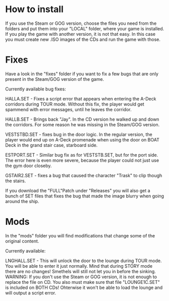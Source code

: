 # How to install
If you use the Steam or GOG version, choose the files you need from the folders and put them into your "LOCAL" folder, where your game is installed.
If you play the game with another version, it is not that easy. In this case you must create new .ISO images of the CDs and run the game with those.

# Fixes
Have a look in the "fixes" folder if you want to fix a few bugs that are only present in the Steam/GOG version of the game.

Currently available bug fixes:

HALLA.SET -
Fixes a script error that appears when entering the A-Deck corridors during TOUR mode. Without this fix, the player would get spammend with error messages, until he leaves the corridor.

HALLB.SET -
Brings back "Jay". In the CD version he walked up and down the corridors. For some reason he was missing in the Steam/GOG version.

VESTSTBD.SET -
fixes bug in the door logic. In the regular version, the player would end up on A-Deck promenade when using the door on BOAT Deck in the grand stair case, starboard side.

ESTPORT.SET -
Similar bug fix as for VESTSTB.SET, but for the port side. The error here is even more severe, because the player could not just use the gym door closeby.

GSTAIR2.SET -
fixes a bug that caused the character "Trask" to clip though the stairs.

If you download the "FULL"Patch under "Releases" you will also get a bunch of SET files that fixes the bug that made the image blurry when going around the ship.

# Mods
In the "mods" folder you will find modifications that change some of the original content.

Currently available:

LNGHALL.SET - This will unlock the door to the lounge during TOUR mode. You will be able to enter it just normally. Mind that during STORY mode there are no changes! Smethels will still not let you in before the sinking. WARNING: If you don't use the Steam or GOG version, it is not enough to replace the file on CD. You also must make sure that file "LOUNGE1C.SET" is included on BOTH CDs! Ohterwise it won't be able to load the lounge and will output a script error.
